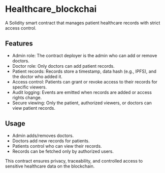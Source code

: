 # Healthcare_blockchai

A Solidity smart contract that manages patient healthcare records with strict access control.

## Features

- Admin role: The contract deployer is the admin who can add or remove doctors.
- Doctor role: Only doctors can add patient records.
- Patient records: Records store a timestamp, data hash (e.g., IPFS), and the doctor who added it.
- Access control: Patients can grant or revoke access to their records for specific viewers.
- Audit logging: Events are emitted when records are added or access rights change.
- Secure viewing: Only the patient, authorized viewers, or doctors can view patient records.

## Usage

- Admin adds/removes doctors.
- Doctors add new records for patients.
- Patients control who can view their records.
- Records can be fetched only by authorized users.

This contract ensures privacy, traceability, and controlled access to sensitive healthcare data on the blockchain.
